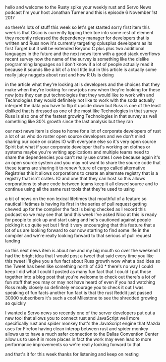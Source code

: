   
hello and welcome to the Rusty spike your weekly rust and Servo News podcast I'm your host Jonathan Turner and this is episode 6 November 1st 2017

  
 so there's lots of stuff this week so let's get started sorry first item this week is that Cisco is currently tipping their toe into some rest of element they recently released the dependency manager for developers that is written and Russ now it's currently targeting cplusplus developers as its first Target but it will be extended Beyond C plus plus two additional languages in the future and the next news item with a good stack overflows recent survey now the name of the survey is something like the dislike programming languages so I don't know if a lot of people actually read it because it sounds like a bit of a troll title but in this article is actually some really juicy nuggets about rust and how R Us is doing

  
 in the article what they're looking at is developers and the choices that they make when they're looking for new jobs now when they're looking for these new jobs they can put technologies that they would like to work with and Technologies they would definitely not like to work with the soda actually interpret the data you have to flip it upside down but Russ is one of the least disliked that is dressed as one of the most like Technologies in that survey Russ is also one of the fastest growing Technologies in that survey as well something like 30% growth since the last analysis but they ran

  
 our next news item is close to home for a lot of corporate developers of rust a lot of us who do roster open source developers and we don't mind sharing our code on crates IO with everyone else so it's very open source Spirit but what if your corporate developer that's working on clothes or systems maybe you're writing applications and multiple teams need to share the dependencies you can't really use crates I owe because again it's an open source system and you may not want to share the source code that these teams are sharing it to renew future of cargo called alternative Registries this it allows corporations to create an alternate registry that is a registry that isn't crates. IO and one that they can host so this allows corporations to share code between teams keep it all closed source and to continue using all the same rust tools that they're used to using

  
 a bit of news on the non lexical lifetimes that mouthful of a feature so nautical lifetimes is having its first in the series of pull request getting chewed up for the compiler the fact is being checked as I record this podcast so we may see that land this week I've asked Nico at this is ready for people to pick up and start using and he's cautioned against people picking it up quite yet but I find it very encouraging that this feature that a lot of us are looking forward to our now starting to find some life in the compiler and we're really looking forward to that serious of pull request landing

  
 so this next news item is about me and my big mouth so over the weekend I had the bright idea that I would post a tweet that said every time you like this tweet I'll give you a fun fact about Russ growth wow what a bad idea so the Tweet has been like something north of 430 * there's no way I could keep I did what I could I posted as many fun fact that I could I put those together into a blog post that you're welcome to check out there's a lot of fun stuff that you may or may not have heard of even if you had watching Ross really closely so definitely encourage you to check it out I was speaking of fun facts another fun fact is that the rust Reddit just passed 30000 subscribers it's such a cool Milestone to see the shredded growing so quickly

  
 I wanted a Servo news so recently one of the server developers put out a new tool that allows you to connect rust and JavaScript well more specifically rust and spider monkey that's the JavaScript engine that Mazda uses for Firefox having clean interop between rust and spider monkey allows us to have a much safer connection to the Dallas Convention Center allow us to use it in more places in fact the work may even lead to more performance improvements so we're really looking forward to that

  
 and that's it for this week thanks for listening and keep on resting